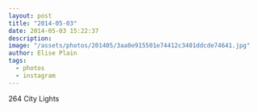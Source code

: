 ```yaml
---
layout: post
title: "2014-05-03"
date: 2014-05-03 15:22:37
description: 
image: "/assets/photos/201405/3aa0e915501e74412c3401ddcde74641.jpg"
author: Elise Plain
tags: 
  - photos
  - instagram
---
```


264 City Lights
<p></p>
